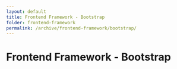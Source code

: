 ```yaml
---
layout: default
title: Frontend Framework - Bootstrap
folder: frontend-framework
permalink: /archive/frontend-framework/bootstrap/
---
```


# Frontend Framework - Bootstrap
